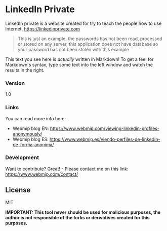# LinkedIn Private

LinkedIn private is a website created for try to teach the people how to use Internet.
https://linkedinprivate.com


> This is just an example, the passwords has not been read, processed or stored on any server, this application does not have database so your password has not been stolen with this example


This text you see here is *actually* written in Markdown! To get a feel for Markdown's syntax, type some text into the left window and watch the results in the right.

### Version
1.0

### Links

You can read more info here:

* Webmip blog EN: https://www.webmip.com/viewing-linkedin-profiles-anonymously/
* Webmip blog ES: https://www.webmip.es/viendo-perfiles-de-linkedin-de-forma-anonima/


### Development

Want to contribute? Great! - Please contact me on this link: https://www.webmip.com/contact/



License
----

MIT


**IMPORTANT: This tool never should be used for malicious purposes, the author is not responsible of the forks or derivatives created for this purposes.**
